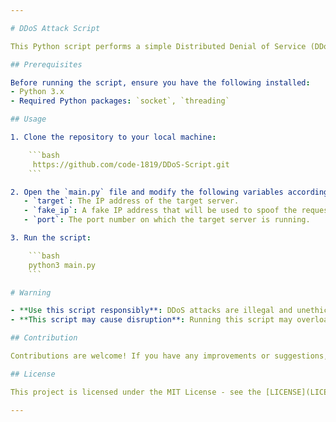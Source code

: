 ```yaml
---

# DDoS Attack Script

This Python script performs a simple Distributed Denial of Service (DDoS) attack targeting a specified IP address by flooding it with HTTP GET requests.

## Prerequisites

Before running the script, ensure you have the following installed:
- Python 3.x
- Required Python packages: `socket`, `threading`

## Usage

1. Clone the repository to your local machine:

    ```bash
     https://github.com/code-1819/DDoS-Script.git
    ```

2. Open the `main.py` file and modify the following variables according to your requirements:
   - `target`: The IP address of the target server.
   - `fake_ip`: A fake IP address that will be used to spoof the requests.
   - `port`: The port number on which the target server is running.

3. Run the script:

    ```bash
    python3 main.py
    ```

# Warning

- **Use this script responsibly**: DDoS attacks are illegal and unethical. Only use this script for educational purposes or with explicit permission from the target owner.
- **This script may cause disruption**: Running this script may overload the target server, causing it to become slow or unresponsive. Use it at your own risk.

## Contribution

Contributions are welcome! If you have any improvements or suggestions, feel free to open an issue or submit a pull request.

## License

This project is licensed under the MIT License - see the [LICENSE](LICENSE) file for details.

---
```

